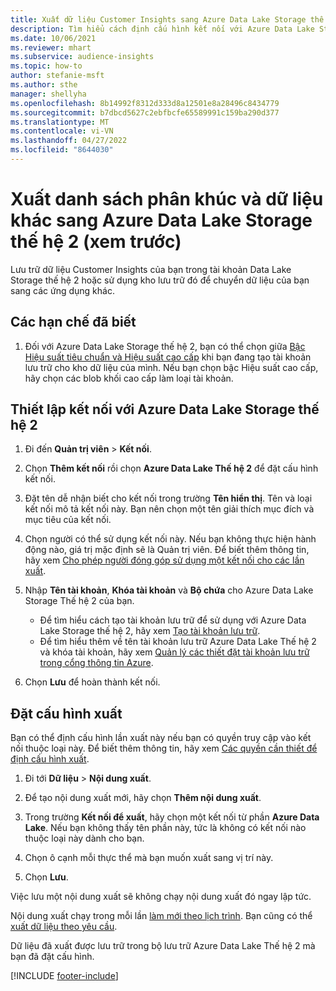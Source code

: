 ```yaml
---
title: Xuất dữ liệu Customer Insights sang Azure Data Lake Storage thế hệ 2
description: Tìm hiểu cách định cấu hình kết nối với Azure Data Lake Storage thế hệ 2.
ms.date: 10/06/2021
ms.reviewer: mhart
ms.subservice: audience-insights
ms.topic: how-to
author: stefanie-msft
ms.author: sthe
manager: shellyha
ms.openlocfilehash: 8b14992f8312d333d8a12501e8a28496c8434779
ms.sourcegitcommit: b7dbcd5627c2ebfbcfe65589991c159ba290d377
ms.translationtype: MT
ms.contentlocale: vi-VN
ms.lasthandoff: 04/27/2022
ms.locfileid: "8644030"
---
```

# <a name="export-segment-list-and-other-data-to-azure-data-lake-storage-gen2-preview"></a>Xuất danh sách phân khúc và dữ liệu khác sang Azure Data Lake Storage thế hệ 2 (xem trước)

Lưu trữ dữ liệu Customer Insights của bạn trong tài khoản Data Lake Storage thế hệ 2 hoặc sử dụng kho lưu trữ đó để chuyển dữ liệu của bạn sang các ứng dụng khác.

## <a name="known-limitations"></a>Các hạn chế đã biết

1. Đối với Azure Data Lake Storage thế hệ 2, bạn có thể chọn giữa [Bậc Hiệu suất tiêu chuẩn và Hiệu suất cao cấp](/azure/storage/blobs/create-data-lake-storage-account) khi bạn đang tạo tài khoản lưu trữ cho kho dữ liệu của mình. Nếu bạn chọn bậc Hiệu suất cao cấp, hãy chọn các blob khối cao cấp làm loại tài khoản. 


## <a name="set-up-the-connection-to-azure-data-lake-storage-gen2"></a>Thiết lập kết nối với Azure Data Lake Storage thế hệ 2 


1. Đi đến **Quản trị viên** > **Kết nối**.

1. Chọn **Thêm kết nối** rồi chọn **Azure Data Lake Thế hệ 2** để đặt cấu hình kết nối.

1. Đặt tên dễ nhận biết cho kết nối trong trường **Tên hiển thị**. Tên và loại kết nối mô tả kết nối này. Bạn nên chọn một tên giải thích mục đích và mục tiêu của kết nối.

1. Chọn người có thể sử dụng kết nối này. Nếu bạn không thực hiện hành động nào, giá trị mặc định sẽ là Quản trị viên. Để biết thêm thông tin, hãy xem [Cho phép người đóng góp sử dụng một kết nối cho các lần xuất](connections.md#allow-contributors-to-use-a-connection-for-exports).

1. Nhập **Tên tài khoản**, **Khóa tài khoản** và **Bộ chứa** cho Azure Data Lake Storage Thế hệ 2 của bạn.
    - Để tìm hiểu cách tạo tài khoản lưu trữ để sử dụng với Azure Data Lake Storage thế hệ 2, hãy xem [Tạo tài khoản lưu trữ](/azure/storage/blobs/create-data-lake-storage-account). 
    - Để tìm hiểu thêm về tên tài khoản lưu trữ Azure Data Lake Thế hệ 2 và khóa tài khoản, hãy xem [Quản lý các thiết đặt tài khoản lưu trữ trong cổng thông tin Azure](/azure/storage/common/storage-account-manage).

1. Chọn **Lưu** để hoàn thành kết nối. 

## <a name="configure-an-export"></a>Đặt cấu hình xuất

Bạn có thể định cấu hình lần xuất này nếu bạn có quyền truy cập vào kết nối thuộc loại này. Để biết thêm thông tin, hãy xem [Các quyền cần thiết để định cấu hình xuất](export-destinations.md#set-up-a-new-export).

1. Đi tới **Dữ liệu** > **Nội dung xuất**.

1. Để tạo nội dung xuất mới, hãy chọn **Thêm nội dung xuất**.

1. Trong trường **Kết nối để xuất**, hãy chọn một kết nối từ phần **Azure Data Lake**. Nếu bạn không thấy tên phần này, tức là không có kết nối nào thuộc loại này dành cho bạn.

1. Chọn ô cạnh mỗi thực thể mà bạn muốn xuất sang vị trí này.

1. Chọn **Lưu**.

Việc lưu một nội dung xuất sẽ không chạy nội dung xuất đó ngay lập tức.

Nội dung xuất chạy trong mỗi lần [làm mới theo lịch trình](system.md#schedule-tab). Bạn cũng có thể [xuất dữ liệu theo yêu cầu](export-destinations.md#run-exports-on-demand). 

Dữ liệu đã xuất được lưu trữ trong bộ lưu trữ Azure Data Lake Thế hệ 2 mà bạn đã đặt cấu hình. 

[!INCLUDE [footer-include](includes/footer-banner.md)]
